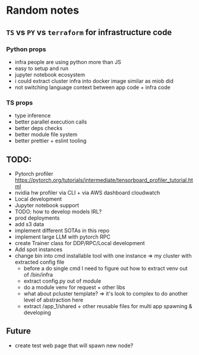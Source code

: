 
# Random notes

## `TS` vs `PY` vs `terraform` for infrastructure code

### Python props
- infra people are using python more than JS
- easy to setup and run
- jupyter notebook ecosystem
- i could extract cluster infra into docker image similar as miob did
- not switching language context between app code + infra code

### TS props
- type inference
- better parallel execution calls
- better deps checks
- better module file system
- better prettier + eslint tooling


## TODO:
- Pytorch profiler https://pytorch.org/tutorials/intermediate/tensorboard_profiler_tutorial.html 
- nvidia hw profiler via CLI + via AWS dashboard cloudwatch
- Local development
- Jupyter notebook support
- TODO: how to develop models IRL?
- prod deployments
- add s3 data
- implement different SOTAs in this repo
- implement large LLM with pytorch RPC
- create Trainer class for DDP/RPC/Local development
- Add spot instances
- change bin into cmd installable tool with one instance => my cluster with extracted config file
    - before a do single cmd I need to figure out how to extract venv out of /bin/infra
    - extract config.py out of module
    - do a module venv for request + other libs
    - what about pcluster template?
    => it's look to complex to do another level of abstraction here
    - extract /app_1/shared + other reusable files for multi app spawning & developing

## Future
- create test web page that will spawn new node?


